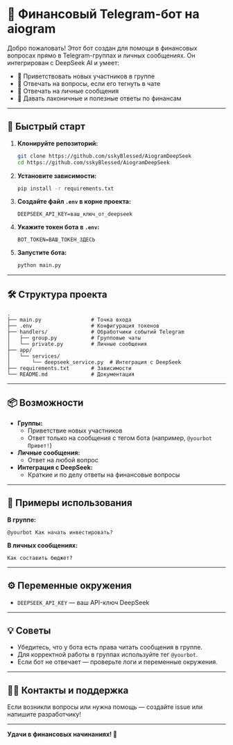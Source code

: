 # 🤖 Финансовый Telegram-бот на aiogram

Добро пожаловать! Этот бот создан для помощи в финансовых вопросах прямо в Telegram-группах и личных сообщениях. Он интегрирован с DeepSeek AI и умеет:

- 👋 Приветствовать новых участников в группе
- 💬 Отвечать на вопросы, если его тегнуть в чате
- 📩 Отвечать на личные сообщения
- 🧠 Давать лаконичные и полезные ответы по финансам

---

## 🚀 Быстрый старт

1. **Клонируйте репозиторий:**

   ```bash
   git clone https://github.com/sskyBlessed/AiogramDeepSeek
   cd https://github.com/sskyBlessed/AiogramDeepSeek
   ```

2. **Установите зависимости:**

   ```bash
   pip install -r requirements.txt
   ```

3. **Создайте файл `.env` в корне проекта:**

   ```env
   DEEPSEEK_API_KEY=ваш_ключ_от_deepseek
   ```

4. **Укажите токен бота в `.env`:**

   ```env
   BOT_TOKEN=ВАШ_ТОКЕН_ЗДЕСЬ
   ```

5. **Запустите бота:**
   ```bash
   python main.py
   ```

---

## 🛠️ Структура проекта

```
.
├── main.py                # Точка входа
├── .env                   # Конфигурация токенов
├── handlers/              # Обработчики событий Telegram
│   ├── group.py           # Групповые чаты
│   └── private.py         # Личные сообщения
├── app/
│   └── services/
│       └── deepseek_service.py  # Интеграция с DeepSeek
├── requirements.txt       # Зависимости
└── README.md              # Документация
```

---

## 📦 Возможности

- **Группы:**
  - Приветствие новых участников
  - Ответ только на сообщения с тегом бота (например, `@yourbot Привет!`)
- **Личные сообщения:**
  - Ответ на любой вопрос
- **Интеграция с DeepSeek:**
  - Краткие и по делу ответы на финансовые вопросы

---

## 📝 Примеры использования

**В группе:**

```
@yourbot Как начать инвестировать?
```

**В личных сообщениях:**

```
Как составить бюджет?
```

---

## ⚙️ Переменные окружения

- `DEEPSEEK_API_KEY` — ваш API-ключ DeepSeek

---

## 💡 Советы

- Убедитесь, что у бота есть права читать сообщения в группе.
- Для корректной работы в группах используйте тег `@yourbot`.
- Если бот не отвечает — проверьте логи и переменные окружения.

---

## 🧑‍💻 Контакты и поддержка

Если возникли вопросы или нужна помощь — создайте issue или напишите разработчику!

---

**Удачи в финансовых начинаниях! 🚀**
